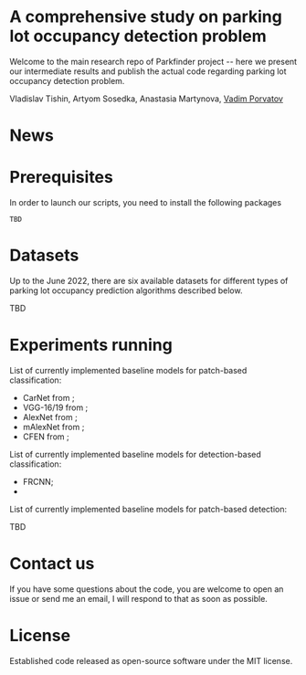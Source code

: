 # A comprehensive study on parking lot occupancy detection problem

Welcome to the main research repo of Parkfinder project -- here we present our intermediate results and publish the actual code regarding parking lot occupancy detection problem. 

Vladislav Tishin, Artyom Sosedka, Anastasia Martynova, [Vadim Porvatov](https://www.researchgate.net/profile/Vadim-Porvatov)

# News





# Prerequisites

In order to launch our scripts, you need to install the following packages
```
TBD

```

# Datasets

Up to the June 2022, there are six available datasets for different types of parking lot occupancy prediction algorithms described below. 

TBD 

# Experiments running

List of currently implemented baseline models for patch-based classification:
- CarNet from ;
- VGG-16/19 from ;
- AlexNet from ;
- mAlexNet from ;
- CFEN from ;

List of currently implemented baseline models for detection-based classification:
- FRCNN;
- 

List of currently implemented baseline models for patch-based detection:

TBD

# Contact us

If you have some questions about the code, you are welcome to open an issue or send me an email, I will respond to that as soon as possible.

# License

Established code released as open-source software under the MIT license.

